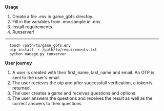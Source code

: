 **Usage**
1. Create a file .env in game_gbfs directoy.  
2. Fill in the variables from .env.sample in .env.
3. Install requirements.
4. Runserver! 
---

```
  touch /path/to/game_gbfs.env
  pip install -r /path/to/requirements.txt
  python manage.py runserver
```

**User journey**

1. A user is created with their first_name, last_name and email. An OTP is sent to the user's email.
2. The user recieves the otp and after successfull verification, a token is returned.
3. The user creates a game and receives questions and options.
4. The user answers the questions and receives the result as well as the correct answers to their questions. 
